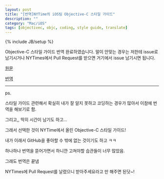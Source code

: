 ```yaml
---
layout: post
title: "[번역]NYTime의 iOS팀 Objective-C 스타일 가이드"
description: ""
category: "Mac/iOS"
tags: [objectivec, objc, coding, style guide, translate]
---
```

{% include JB/setup %}

Objective-C 스타일 가이드 번역 완료하였습니다. 말이 안맞는 경우는 저한테 issue로 남기시거나 NYTimes에서 Pull Request를 받으면 거기에서 issue 남기시면 됩니다.

[원문](https://github.com/NYTimes/objective-c-style-guide)

[번역](https://github.com/minsOne/objective-c-style-guide/blob/master/README-ko.md)

---

ps.

스타일 가이드 관련해서 확실히 내가 잘 알지 못하고 코딩하는 경우가 많아서 이참에 번역을 해보기로 함.

그리고,, 딱히 시간이 남기도 하고...

그래서 선택한 것이 NYTime에서 올린 Objective-C 스타일 가이드!

내가 이래서 GitHub을 좋아할 수 밖에 없는 것이기도 하고 ㅋㅋ

하나하나 번역을 뜯어가면서 하니깐 고쳐야할 습관들이 너무 많았음.

그래도 번역은 끝냄

NYTimes에 Pull Request를 날렸으니 받아주세요라고 만 해주면 된닷~!